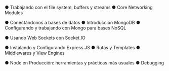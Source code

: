 ● Trabajando con el file system, buffers y streams
● Core Networking Modules

● Conectándonos a bases de datos
● Introducción MongoDB
● Configurando y trabajando con Mongo para bases NoSQL

● Usando Web Sockets con Socket.IO

● Instalando y Configurando Express.JS ● Rutas y Templates
● Middlewares y View Engines


● Node en Producción: herramientas y prácticas más usuales
● Debugging
